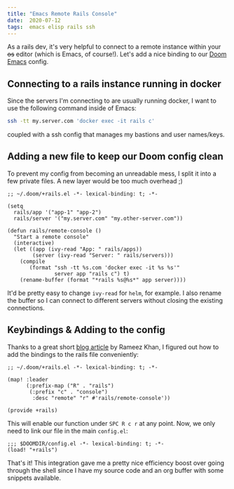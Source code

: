 ```yaml
---
title: "Emacs Remote Rails Console"
date:  2020-07-12
tags:  emacs elisp rails ssh
---
```


As a rails dev, it's very helpful to connect to a remote instance within your
~~os~~ editor (which is Emacs, of course!). Let's add a nice binding to our
[Doom Emacs](https://github.com/hlissner/doom-emacs) config.

## Connecting to a rails instance running in docker

Since the servers I'm connecting to are usually running docker, I want to use
the following command inside of Emacs:

```bash
ssh -tt my.server.com 'docker exec -it rails c'
```

coupled with a ssh config that manages my bastions and user names/keys.

## Adding a new file to keep our Doom config clean

To prevent my config from becoming an unreadable mess, I split it into a few
private files. A new layer would be too much overhead ;)

```elisp
;; ~/.doom/+rails.el -*- lexical-binding: t; -*-

(setq
  rails/app '("app-1" "app-2")
  rails/server '("my.server.com" "my.other-server.com"))

(defun rails/remote-console ()
  "Start a remote console"
  (interactive)
  (let ((app (ivy-read "App: " rails/apps))
        (server (ivy-read "Server: " rails/servers)))
    (compile
       (format "ssh -tt %s.com 'docker exec -it %s %s'"
               server app "rails c") t)
    (rename-buffer (format "*rails %s@%s*" app server))))
```

It'd be pretty easy to change `ivy-read` for `helm`, for example. I also rename
the buffer so I can connect to different servers without closing the existing
connections.

## Keybindings & Adding to the config

Thanks to a great short [blog
article](https://rameezkhan.me/adding-keybindings-to-doom-emacs/) by Rameez
Khan, I figured out how to add the bindings to the rails file conveniently:

```elisp
;; ~/.doom/+rails.el -*- lexical-binding: t; -*-

(map! :leader
      (:prefix-map ("R" . "rails")
       (:prefix "c" . "console")
        :desc "remote" "r" #'rails/remote-console'))
               
(provide +rails)
```

This will enable our function under `SPC R c r` at any point. Now, we only need
to link our file in the main `config.el`:

```elisp
;;; $DOOMDIR/config.el -*- lexical-binding: t; -*-
(load! "+rails")
```

That's it! This integration gave me a pretty nice efficiency boost over going
through the shell since I have my source code and an org buffer with some
snippets available.
